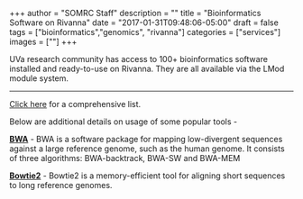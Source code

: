+++
author = "SOMRC Staff"
description = ""
title = "Bioinformatics Software on Rivanna"
date = "2017-01-31T09:48:06-05:00"
draft = false
tags = ["bioinformatics","genomics", "rivanna"]
categories = ["services"]
images = [""]
+++

<p class=lead>UVa research community has access to 100+ bioinformatics software installed and ready-to-use on Rivanna. They are all available via the LMod module system.</p>

<hr size=1 />

[Click here](https://arcs.virginia.edu/software-list) for a comprehensive list.  

Below are additional details on usage of some popular tools - 

**[BWA](/service/bioinformatics/bwa/)** - BWA is a software package for mapping low-divergent sequences against a large reference genome, such as the human genome. It consists of three algorithms: BWA-backtrack, BWA-SW and BWA-MEM 


**[Bowtie2](/service/bioinformatics/bowtie2/)** - Bowtie2 is a memory-efficient tool for aligning short sequences to long reference genomes.


